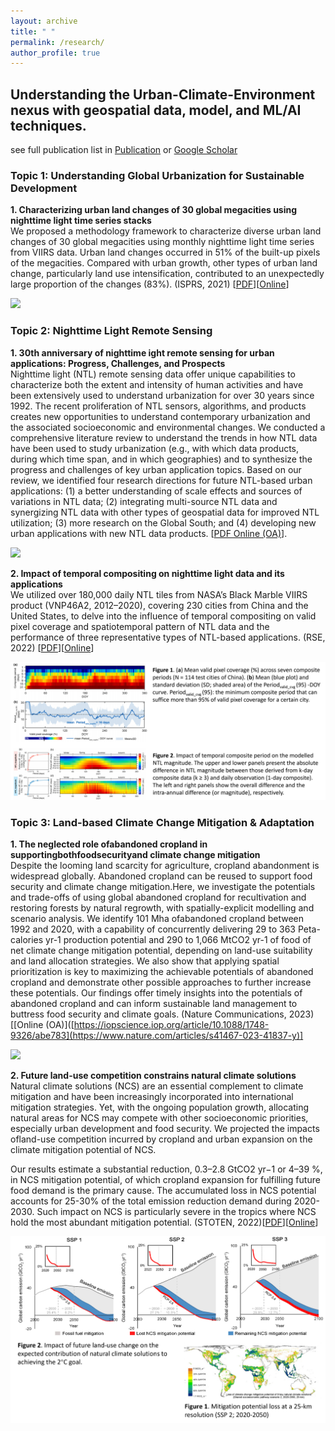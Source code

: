 ```yaml
---
layout: archive
title: " "
permalink: /research/
author_profile: true
---
```


## Understanding the Urban-Climate-Environment nexus with geospatial data, model, and ML/AI techniques. 

see full publication list in [Publication](https://qmzheng09work.github.io/publications/) or [Google Scholar](https://scholar.google.com/citations?user=azf48tgAAAAJ&hl=EN)

### Topic 1: Understanding Global Urbanization for Sustainable Development

**1. Characterizing urban land changes of 30 global megacities using nighttime light time series stacks**    
  We proposed a methodology framework to characterize diverse urban land changes of 30 global megacities using monthly nighttime light time series from VIIRS data. Urban land changes occurred in 51% of the built-up pixels of the megacities. Compared with urban growth, other types of urban land change, particularly land use intensification, contributed to an unexpectedly large proportion of the changes (83%). (ISPRS, 2021) [[PDF](https://github.com/qmzheng09work/qmzheng09work.github.io/raw/master/_publications/Zheng-2021-Characterizing%20urban%20land%20changes.pdf)][[Online](https://www.sciencedirect.com/science/article/pii/S0924271621000022?via%3Dihub)]   
  
   ![](urban_land_change2.png)

### Topic 2: Nighttime Light Remote Sensing    

**1. 30th anniversary of nighttime ight remote sensing for urban applications: Progress, Challenges, and Prospects**   
  Nighttime light (NTL) remote sensing data offer unique capabilities to characterize both the extent and intensity of human activities and have been extensively used to understand urbanization for over 30 years since 1992. The recent proliferation of NTL sensors, algorithms, and products creates new opportunities to understand contemporary urbanization and the associated socioeconomic and environmental changes. We conducted a comprehensive literature review to understand the trends in how NTL data have been used to study urbanization (e.g., with which data products, during which time span, and in which geographies) and to synthesize the progress and challenges of key urban application topics. Based on our review, we identified four research directions for future NTL-based urban applications: (1) a better understanding of scale effects and sources of variations in NTL data; (2) integrating multi-source NTL data and synergizing NTL data with other types of geospatial data for improved NTL utilization; (3) more research on the Global South; and (4) developing new urban applications with new NTL data products. [[PDF Online (OA)](https://www.sciencedirect.com/science/article/pii/S0924271623001521)].  

  ![](NTL_review.png) 

**2. Impact of temporal compositing on nighttime light data and its applications**   
  We utilized over 180,000 daily NTL tiles from NASA’s Black Marble VIIRS product (VNP46A2, 2012–2020), covering 230 cities from China and the United States, to delve into the influence of temporal compositing on valid pixel coverage and spatiotemporal pattern of NTL data and the performance of three representative types of NTL-based applications. (RSE, 2022) [[PDF](https://github.com/qmzheng09work/qmzheng09work.github.io/raw/master/_publications/NTL_composite_Zheng_2023.pdf)][[Online](https://www.sciencedirect.com/science/article/pii/S0034425722001304?via%3Dihub)]

   ![](NTL_composite.png)
   
### Topic 3: Land-based Climate Change Mitigation & Adaptation

**1. The neglected role ofabandoned cropland in supportingbothfoodsecurityand climate change mitigation**   
  Despite the looming land scarcity for agriculture, cropland abandonment is widespread globally. Abandoned cropland can be reused to support food security and climate change mitigation.Here, we investigate the potentials and trade-offs of using global abandoned cropland for recultivation and restoring forests by natural regrowth, with spatially-explicit modelling and scenario analysis. We identify 101 Mha ofabandoned cropland between 1992 and 2020, with a capability of concurrently delivering 29 to 363 Peta-calories yr-1 production potential and 290 to 1,066 MtCO2 yr-1
of food of net climate change mitigation potential, depending on land-use suitability and land allocation strategies. We also show that applying spatial prioritization is key to maximizing the achievable potentials of abandoned cropland and demonstrate other possible approaches to further increase these potentials. Our findings offer timely insights into the potentials of abandoned cropland and can inform sustainable land management to buttress food security and climate goals. (Nature Communications, 2023) [[Online (OA)]([https://iopscience.iop.org/article/10.1088/1748-9326/abe783](https://www.nature.com/articles/s41467-023-41837-y)]
  
   ![](urban_reforestation.png)
   
**2. Future land-use competition constrains natural climate solutions**    
  Natural climate solutions (NCS) are an essential complement to climate mitigation and have been increasingly incorporated into international mitigation strategies. Yet, with the ongoing population growth, allocating natural areas for NCS may compete with other socioeconomic priorities, especially urban development and food security. We projected the impacts ofland-use competition incurred by cropland and urban expansion on the climate mitigation potential of NCS.  
  
  Our results estimate a substantial reduction, 0.3–2.8 GtCO2 yr−1 or 4–39 %, in NCS mitigation potential, of which cropland expansion for fulfilling future food demand is the primary cause. The accumulated loss in NCS potential accounts for 25-30% of the total emission reduction demand during 2020-2030. Such impact on NCS is particularly severe in the tropics where NCS hold the most abundant mitigation potential. (STOTEN, 2022)[[PDF](https://github.com/qmzheng09work/qmzheng09work.github.io/raw/master/_publications/Zheng-2022-Future%20land-use%20competition%20constra.pdf)][[Online](https://www.sciencedirect.com/science/article/pii/S0048969722035069?via%3Dihub)]
  
   ![](land_use_ncs.png)  
  

